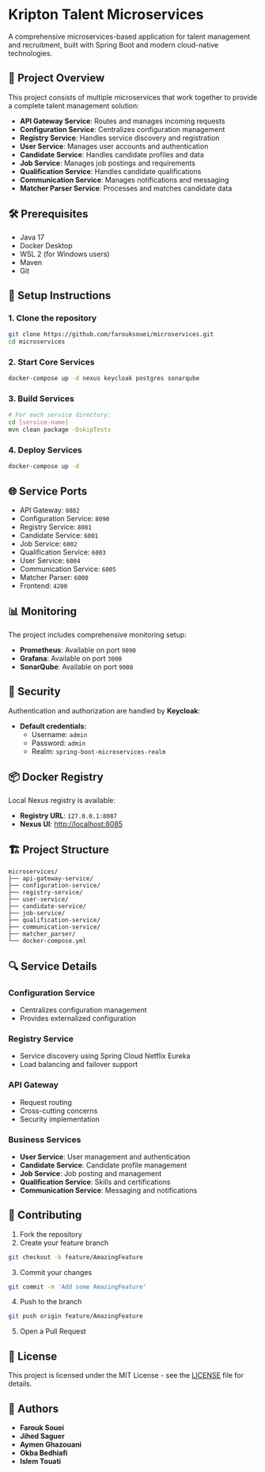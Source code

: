 
# Kripton Talent Microservices

A comprehensive microservices-based application for talent management and recruitment, built with Spring Boot and modern cloud-native technologies.

## 🚀 Project Overview

This project consists of multiple microservices that work together to provide a complete talent management solution:

- **API Gateway Service**: Routes and manages incoming requests  
- **Configuration Service**: Centralizes configuration management  
- **Registry Service**: Handles service discovery and registration  
- **User Service**: Manages user accounts and authentication  
- **Candidate Service**: Handles candidate profiles and data  
- **Job Service**: Manages job postings and requirements  
- **Qualification Service**: Handles candidate qualifications  
- **Communication Service**: Manages notifications and messaging  
- **Matcher Parser Service**: Processes and matches candidate data  

## 🛠 Prerequisites

- Java 17  
- Docker Desktop  
- WSL 2 (for Windows users)  
- Maven  
- Git  

## 🔧 Setup Instructions

### 1. Clone the repository
```bash
git clone https://github.com/farouksouei/microservices.git
cd microservices
```

### 2. Start Core Services
```bash
docker-compose up -d nexus keycloak postgres sonarqube
```

### 3. Build Services
```bash
# For each service directory:
cd [service-name]
mvn clean package -DskipTests
```

### 4. Deploy Services
```bash
docker-compose up -d
```

## 🌐 Service Ports

- API Gateway: `8082`  
- Configuration Service: `8090`  
- Registry Service: `8081`  
- Candidate Service: `6001`  
- Job Service: `6002`  
- Qualification Service: `6003`  
- User Service: `6004`  
- Communication Service: `6005`  
- Matcher Parser: `6000`  
- Frontend: `4200`  

## 📊 Monitoring

The project includes comprehensive monitoring setup:

- **Prometheus**: Available on port `9090`  
- **Grafana**: Available on port `3000`  
- **SonarQube**: Available on port `9000`  

## 🔐 Security

Authentication and authorization are handled by **Keycloak**:

- **Default credentials:**  
  - Username: `admin`  
  - Password: `admin`  
  - Realm: `spring-boot-microservices-realm`  

## 📦 Docker Registry

Local Nexus registry is available:

- **Registry URL**: `127.0.0.1:8087`  
- **Nexus UI**: [http://localhost:8085](http://localhost:8085)  

## 🏗 Project Structure

```
microservices/
├── api-gateway-service/
├── configuration-service/
├── registry-service/
├── user-service/
├── candidate-service/
├── job-service/
├── qualification-service/
├── communication-service/
├── matcher_parser/
└── docker-compose.yml
```

## 🔍 Service Details

### Configuration Service
- Centralizes configuration management  
- Provides externalized configuration  

### Registry Service
- Service discovery using Spring Cloud Netflix Eureka  
- Load balancing and failover support  

### API Gateway
- Request routing  
- Cross-cutting concerns  
- Security implementation  

### Business Services
- **User Service**: User management and authentication  
- **Candidate Service**: Candidate profile management  
- **Job Service**: Job posting and management  
- **Qualification Service**: Skills and certifications  
- **Communication Service**: Messaging and notifications  

## 📝 Contributing

1. Fork the repository  
2. Create your feature branch  
```bash
git checkout -b feature/AmazingFeature
```
3. Commit your changes  
```bash
git commit -m 'Add some AmazingFeature'
```
4. Push to the branch  
```bash
git push origin feature/AmazingFeature
```
5. Open a Pull Request  

## 📄 License

This project is licensed under the MIT License - see the [LICENSE](LICENSE) file for details.

## 👥 Authors

- **Farouk Souei** 
- **Jihed Saguer** 
- **Aymen Ghazouani** 
- **Okba Bedhiafi** 
- **Islem Touati** 
